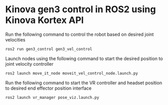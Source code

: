 # Kinova gen3 control in ROS2 using Kinova Kortex API

Run the following command to control the robot based on desired joint velocities
```
ros2 run gen3_control gen3_vel_control
```
Launch nodes using the following command to start the desired position to joint velocity controller
```
ros2 launch move_it_node moveit_vel_control_node.launch.py
```
Run the following command to start the VR controller and headset position to desired end effector position interface
```
ros2 launch vr_manager pose_viz.launch.py
```
